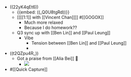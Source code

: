 - ((22yK4qEt6))
    - {{embed: ((_Q0U8tgRd))}}
    - [[[[1:1]] with [[Vincent Chan]]]] #[[GOGOX]]
        - Much more relaxed
        - Because I do homework??
    - Q3 sync up with [[Ben Lin]] and [[Paul Leung]]
        - Vibe
            - Tension between [[Ben Lin]] and [[Paul Leung]]
            - 
- ((t2QZpu4R_))
    - Got a praise from [[Alia Bei]] 🤩
        - ![](https://firebasestorage.googleapis.com/v0/b/firescript-577a2.appspot.com/o/imgs%2Fapp%2FIndieHacker%2FAFid1-pw8i.png?alt=media&token=af0a3a32-e719-45f8-8d47-2c2b56f26b24)
- #[[Quick Capture]]
